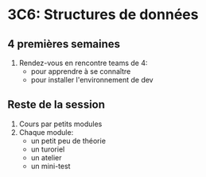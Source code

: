 # 3C6: Structures de données

## 4 premières semaines

1. Rendez-vous en rencontre teams de 4: 
	* pour apprendre à se connaître
	* pour installer l'environnement de dev

## Reste de la session

1. Cours par petits modules
2. Chaque module:
	* un petit peu de théorie
	* un turoriel
	* un atelier
	* un mini-test

